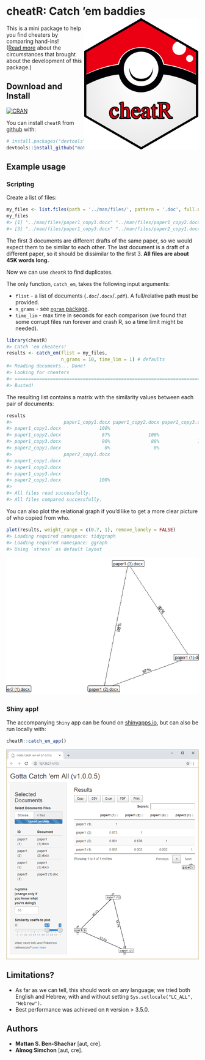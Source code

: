 
<!-- README.md is generated from README.Rmd. Please edit that file -->

# cheatR: Catch ’em baddies <img src="man/figures/cheatRball.png" align="right" height="345" width="300"/>

This is a mini package to help you find cheaters by comparing
hand-ins\!  
([Read
more](https://shouldbewriting.netlify.com/posts/2018-07-29-cheatr/)
about the circumstances that brought about the development of this
package.)

## Download and Install

[![CRAN](http://www.r-pkg.org/badges/version/cheatR)](https://cran.r-project.org/package=cheatR)

You can install `cheatR` from
[github](https://github.com/mattansb/cheatR) with:

``` r
# install.packages("devtools")
devtools::install_github("mattansb/cheatR")
```

## Example usage

<!-- generated from the vignette. Please see that file -->

### Scripting

Create a list of files:

``` r
my_files <- list.files(path = '../man/files/', pattern = '.doc', full.names = TRUE)
my_files
#> [1] "../man/files/paper1_copy1.docx" "../man/files/paper1_copy2.docx"
#> [3] "../man/files/paper1_copy3.docx" "../man/files/paper2_copy1.docx"
```

The first 3 documents are different drafts of the same paper, so we
would expect them to be similar to each other. The last document is a
draft of a different paper, so it should be dissimilar to the first 3.
**All files are about 45K words long.**

Now we can use `cheatR` to find duplicates.

The only function, `catch_em`, takes the following input arguments:

  - `flist` - a list of documents (`.doc`/`.docx`/`.pdf`). A
    full/relative path must be provided.
  - `n_grams` - see [`ngram`
    package](https://github.com/wrathematics/ngram).
  - `time_lim` - max time in seconds for each comparison (we found that
    some corrupt files run forever and crash R, so a time limit might be
    needed).

<!-- end list -->

``` r
library(cheatR)
#> Catch 'em cheaters!
results <- catch_em(flist = my_files,
                    n_grams = 10, time_lim = 1) # defaults
#> Reading documents... Done!
#> Looking for cheaters
#> ================================================================================
#> Busted!
```

The resulting list contains a matrix with the similarity values between
each pair of documents:

``` r
results
#>                   paper1_copy1.docx paper1_copy2.docx paper1_copy3.docx
#> paper1_copy1.docx              100%                                    
#> paper1_copy2.docx               87%              100%                  
#> paper1_copy3.docx               90%               88%              100%
#> paper2_copy1.docx                0%                0%                0%
#>                   paper2_copy1.docx
#> paper1_copy1.docx                  
#> paper1_copy2.docx                  
#> paper1_copy3.docx                  
#> paper2_copy1.docx              100%
#> 
#> All files read successfully.
#> All files compared successfully.
```

You can also plot the relational graph if you’d like to get a more clear
picture of who copied from who.

``` r
plot(results, weight_range = c(0.7, 1), remove_lonely = FALSE)
#> Loading required namespace: tidygraph
#> Loading required namespace: ggraph
#> Using `stress` as default layout
```

![](/man/figures/cheater_graph-1.png)<!-- -->

### Shiny app\!

The accompanying `Shiny` app can be found on
[shinyapps.io](https://almogsi.shinyapps.io/cheatR/), but can also be
run locally with:

``` r
cheatR::catch_em_app()
```

<img src="man/figures/shiny_app.PNG" align="center"/>

## Limitations?

  - As far as we can tell, this should work on any language; we tried
    both English and Hebrew, with and without setting
    `Sys.setlocale("LC_ALL", "Hebrew")`.  
  - Best performance was achieved on `R` version \> 3.5.0.

## Authors

  - **Mattan S. Ben-Shachar** \[aut, cre\].
  - **Almog Simchon** \[aut, cre\].
